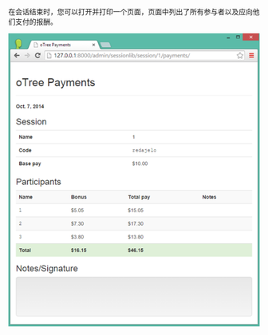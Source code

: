 在会话结束时，您可以打开并打印一个页面，页面中列出了所有参与者以及应向他们支付的报酬。

![](https://github.com/anlint/otree-docs-CN/blob/master/assets/admin_payment.png)